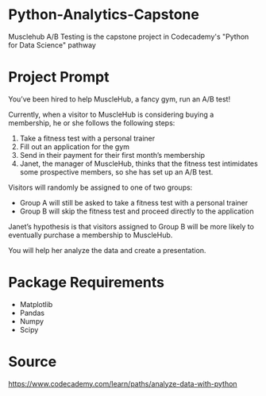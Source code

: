 # Python-Analytics-Capstone
Musclehub A/B Testing is the capstone project in Codecademy's "Python for Data Science" pathway 

# Project Prompt
You’ve been hired to help MuscleHub, a fancy gym, run an A/B test!

Currently, when a visitor to MuscleHub is considering buying a membership, he or she follows the following steps:

  1. Take a fitness test with a personal trainer
  2. Fill out an application for the gym
  3. Send in their payment for their first month’s membership
  4. Janet, the manager of MuscleHub, thinks that the fitness test intimidates some prospective members, so she has set up an A/B test.

Visitors will randomly be assigned to one of two groups:
  - Group A will still be asked to take a fitness test with a personal trainer
  - Group B will skip the fitness test and proceed directly to the application
  
Janet’s hypothesis is that visitors assigned to Group B will be more likely to eventually purchase a membership to MuscleHub.

You will help her analyze the data and create a presentation.

# Package Requirements
- Matplotlib
- Pandas
- Numpy
- Scipy

# Source
https://www.codecademy.com/learn/paths/analyze-data-with-python
